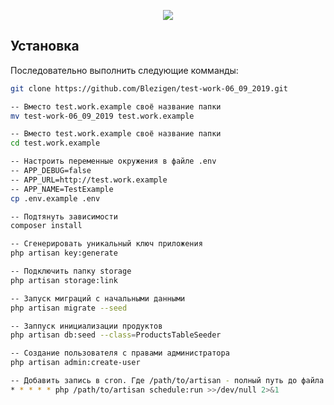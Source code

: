 <p align="center"><img src="https://laravel.com/assets/img/components/logo-laravel.svg"></p>

## Установка

Последовательно выполнить следующие комманды:

```bash 
git clone https://github.com/Blezigen/test-work-06_09_2019.git

-- Вместо test.work.example своё название папки
mv test-work-06_09_2019 test.work.example

-- Вместо test.work.example своё название папки
cd test.work.example

-- Настроить переменные окружения в файле .env
-- APP_DEBUG=false
-- APP_URL=http://test.work.example
-- APP_NAME=TestExample
cp .env.example .env

-- Подтянуть зависимости
composer install

-- Сгенерировать уникальный ключ приложения
php artisan key:generate

-- Подключить папку storage
php artisan storage:link

-- Запуск миграций с начальными данными
php artisan migrate --seed

-- Заппуск инициализации продуктов
php artisan db:seed --class=ProductsTableSeeder

-- Создание пользователя с правами администратора
php artisan admin:create-user

-- Добавить запись в cron. Где /path/to/artisan - полный путь до файла artisan
* * * * * php /path/to/artisan schedule:run >>/dev/null 2>&1
```
